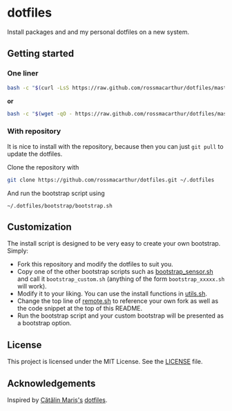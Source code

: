 # dotfiles

Install packages and and my personal dotfiles on a new system.

## Getting started

### One liner

```bash
bash -c "$(curl -LsS https://raw.github.com/rossmacarthur/dotfiles/master/bootstrap/remote.sh)"
```

**or**

```bash
bash -c "$(wget -qO - https://raw.github.com/rossmacarthur/dotfiles/master/bootstrap/remote.sh)"
```

### With repository

It is nice to install with the repository, because then you can just `git pull`
to update the dotfiles.

Clone the repository with
```bash
git clone https://github.com/rossmacarthur/dotfiles.git ~/.dotfiles
```

And run the bootstrap script using
```
~/.dotfiles/bootstrap/bootstrap.sh
```

## Customization

The install script is designed to be very easy to create your own bootstrap.
Simply:

* Fork this repository and modify the dotfiles to suit you.
* Copy one of the other bootstrap scripts such as [bootstrap_sensor.sh][sensor]
  and call it `bootstrap_custom.sh` (anything of the form `bootstrap_xxxxx.sh`
  will work).
* Modify it to your liking. You can use the install functions in
  [utils.sh][utils].
* Change the top line of [remote.sh][remote] to reference your own fork as well
  as the code snippet at the top of this README.
* Run the bootstrap script and your custom bootstrap will be presented as a
  bootstrap option.

## License

This project is licensed under the MIT License. See the [LICENSE](LICENSE) file.

## Acknowledgements

Inspired by [Cătălin Mariș's][alrra] [dotfiles][alrra_dotfiles].

[alrra]: https://github.com/alrra
[alrra_dotfiles]: https://github.com/alrra/dotfiles
[remote]: bootstrap/remote.sh
[sensor]: bootstrap/bootstrap_sensor.sh
[utils]: bootstrap/installs.sh
